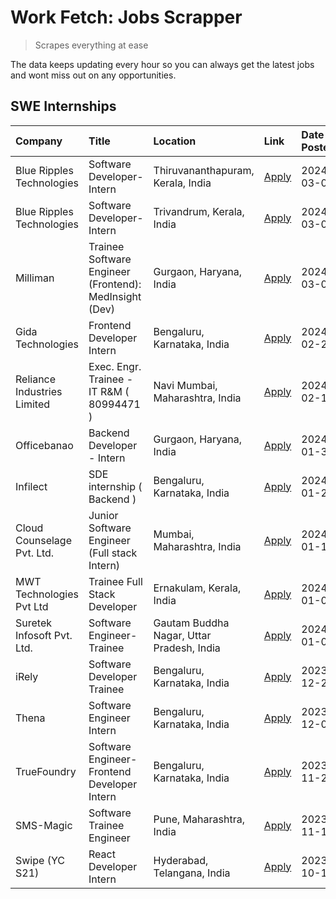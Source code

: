 # Work Fetch: Jobs Scrapper
> Scrapes everything at ease

The data keeps updating every hour so you can always get the latest jobs and wont miss out on any opportunities.

## SWE Internships
<!--START_SECTION:workfetch-->
| Company                     | Title                                                  | Location                                  | Link                                                                                                                                                                                                                                                                   | Date Posted   |
|:----------------------------|:-------------------------------------------------------|:------------------------------------------|:-----------------------------------------------------------------------------------------------------------------------------------------------------------------------------------------------------------------------------------------------------------------------|:--------------|
| Blue Ripples Technologies   | Software Developer- Intern                             | Thiruvananthapuram, Kerala, India         | [Apply](https://in.linkedin.com/jobs/view/software-developer-intern-at-blue-ripples-technologies-3850505983?refId=NHkFZt0DnzMnEz90AQ0tbQ%3D%3D&trackingId=Muj6N0%2FFQyWbqYgl8fPQ0Q%3D%3D&position=4&pageNum=0&trk=public_jobs_jserp-result_search-card)                | 2024-03-09    |
| Blue Ripples Technologies   | Software Developer- Intern                             | Trivandrum, Kerala, India                 | [Apply](https://in.linkedin.com/jobs/view/software-developer-intern-at-blue-ripples-technologies-3850694934?refId=NHkFZt0DnzMnEz90AQ0tbQ%3D%3D&trackingId=IyveNSa8T0DdOjItghC0yw%3D%3D&position=5&pageNum=0&trk=public_jobs_jserp-result_search-card)                  | 2024-03-08    |
| Milliman                    | Trainee Software Engineer (Frontend): MedInsight (Dev) | Gurgaon, Haryana, India                   | [Apply](https://in.linkedin.com/jobs/view/trainee-software-engineer-frontend-medinsight-dev-at-milliman-3792874280?refId=NHkFZt0DnzMnEz90AQ0tbQ%3D%3D&trackingId=Hvm4T%2By6k%2FHfyUm%2FtGf25w%3D%3D&position=6&pageNum=0&trk=public_jobs_jserp-result_search-card)     | 2024-03-01    |
| Gida Technologies           | Frontend Developer Intern                              | Bengaluru, Karnataka, India               | [Apply](https://in.linkedin.com/jobs/view/frontend-developer-intern-at-gida-technologies-3836040945?refId=NHkFZt0DnzMnEz90AQ0tbQ%3D%3D&trackingId=l%2BwaYVF1jJFgOUwdeeyMHg%3D%3D&position=13&pageNum=0&trk=public_jobs_jserp-result_search-card)                       | 2024-02-21    |
| Reliance Industries Limited | Exec. Engr. Trainee - IT R&M ( 80994471 )              | Navi Mumbai, Maharashtra, India           | [Apply](https://in.linkedin.com/jobs/view/exec-engr-trainee-it-r-m-80994471-at-reliance-industries-limited-3850269171?refId=NHkFZt0DnzMnEz90AQ0tbQ%3D%3D&trackingId=9AEnAThTQFMQu1%2F6NzLqEA%3D%3D&position=21&pageNum=0&trk=public_jobs_jserp-result_search-card)     | 2024-02-12    |
| Officebanao                 | Backend Developer - Intern                             | Gurgaon, Haryana, India                   | [Apply](https://in.linkedin.com/jobs/view/backend-developer-intern-at-officebanao-3814263731?refId=NHkFZt0DnzMnEz90AQ0tbQ%3D%3D&trackingId=BmC92a%2FXbxKr4aNFHsNvIQ%3D%3D&position=22&pageNum=0&trk=public_jobs_jserp-result_search-card)                              | 2024-01-31    |
| Infilect                    | SDE internship ( Backend )                             | Bengaluru, Karnataka, India               | [Apply](https://in.linkedin.com/jobs/view/sde-internship-backend-at-infilect-3815120558?refId=NHkFZt0DnzMnEz90AQ0tbQ%3D%3D&trackingId=Jj4REgmFhxfP3cj%2Fo9%2BCSA%3D%3D&position=24&pageNum=0&trk=public_jobs_jserp-result_search-card)                                 | 2024-01-25    |
| Cloud Counselage Pvt. Ltd.  | Junior Software Engineer (Full stack Intern)           | Mumbai, Maharashtra, India                | [Apply](https://in.linkedin.com/jobs/view/junior-software-engineer-full-stack-intern-at-cloud-counselage-pvt-ltd-3803132814?refId=NHkFZt0DnzMnEz90AQ0tbQ%3D%3D&trackingId=bQ7IUO7OjHVpJunO8NARjg%3D%3D&position=23&pageNum=0&trk=public_jobs_jserp-result_search-card) | 2024-01-11    |
| MWT Technologies Pvt Ltd    | Trainee Full Stack Developer                           | Ernakulam, Kerala, India                  | [Apply](https://in.linkedin.com/jobs/view/trainee-full-stack-developer-at-mwt-technologies-pvt-ltd-3800921715?refId=NHkFZt0DnzMnEz90AQ0tbQ%3D%3D&trackingId=gBvbdmCaoKahPun14xT4Tg%3D%3D&position=7&pageNum=0&trk=public_jobs_jserp-result_search-card)                | 2024-01-09    |
| Suretek Infosoft Pvt. Ltd.  | Software Engineer-Trainee                              | Gautam Buddha Nagar, Uttar Pradesh, India | [Apply](https://in.linkedin.com/jobs/view/software-engineer-trainee-at-suretek-infosoft-pvt-ltd-3800934643?refId=NHkFZt0DnzMnEz90AQ0tbQ%3D%3D&trackingId=%2BIQN6nploBtm7Z0lYDCKKA%3D%3D&position=18&pageNum=0&trk=public_jobs_jserp-result_search-card)                | 2024-01-09    |
| iRely                       | Software Developer Trainee                             | Bengaluru, Karnataka, India               | [Apply](https://in.linkedin.com/jobs/view/software-developer-trainee-at-irely-3801577534?refId=NHkFZt0DnzMnEz90AQ0tbQ%3D%3D&trackingId=Oyakpf8CE0r2Vgug8cPfRQ%3D%3D&position=12&pageNum=0&trk=public_jobs_jserp-result_search-card)                                    | 2023-12-22    |
| Thena                       | Software Engineer Intern                               | Bengaluru, Karnataka, India               | [Apply](https://in.linkedin.com/jobs/view/software-engineer-intern-at-thena-3778731751?refId=NHkFZt0DnzMnEz90AQ0tbQ%3D%3D&trackingId=9DR%2B1as54qd2SL1fIaQdEQ%3D%3D&position=15&pageNum=0&trk=public_jobs_jserp-result_search-card)                                    | 2023-12-05    |
| TrueFoundry                 | Software Engineer- Frontend Developer Intern           | Bengaluru, Karnataka, India               | [Apply](https://in.linkedin.com/jobs/view/software-engineer-frontend-developer-intern-at-truefoundry-3790095058?refId=NHkFZt0DnzMnEz90AQ0tbQ%3D%3D&trackingId=uIvGO0PjfSnKV%2FQlBTk6Rg%3D%3D&position=14&pageNum=0&trk=public_jobs_jserp-result_search-card)           | 2023-11-24    |
| SMS-Magic                   | Software Trainee Engineer                              | Pune, Maharashtra, India                  | [Apply](https://in.linkedin.com/jobs/view/software-trainee-engineer-at-sms-magic-3761409781?refId=NHkFZt0DnzMnEz90AQ0tbQ%3D%3D&trackingId=NbQqgmBBqMJk7UbRS2gPOg%3D%3D&position=25&pageNum=0&trk=public_jobs_jserp-result_search-card)                                 | 2023-11-16    |
| Swipe (YC S21)              | React Developer Intern                                 | Hyderabad, Telangana, India               | [Apply](https://in.linkedin.com/jobs/view/react-developer-intern-at-swipe-yc-s21-3737600089?refId=NHkFZt0DnzMnEz90AQ0tbQ%3D%3D&trackingId=4uQYjzYifetQLVz6D7oWTg%3D%3D&position=16&pageNum=0&trk=public_jobs_jserp-result_search-card)                                 | 2023-10-13    |
<!--END_SECTION:workfetch-->
